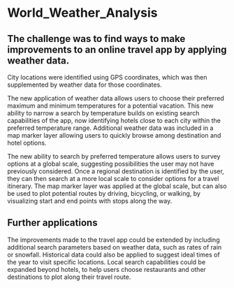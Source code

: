# World_Weather_Analysis

## The challenge was to find ways to make improvements to an online travel app by applying weather data.

City locations were identified using GPS coordinates, which was then supplemented by weather data for those coordinates.

The new application of weather data allows users to choose their preferred maximum and minimum temperatures for a potential vacation. 
This new ability to narrow a search by temperature builds on existing search capabilities of the app, now identifying hotels close to each city within the preferred temperature range. Additional weather data was included in a map marker layer allowing users to quickly browse among destination and hotel options.

The new ability to search by preferred temperature allows users to survey options at a global scale, suggesting possibilities the user may not have previously considered. Once a regional destination is identified by the user, they can then search at a more local scale to consider options for a travel itinerary. The map marker layer was applied at the global scale, but can also be used to plot potential routes by driving, bicycling, or walking, by visualizing start and end points with stops along the way. 

## Further applications

The improvements made to the travel app could be extended by including additional search parameters based on weather data, such as rates of rain or snowfall. Historical data could also be applied to suggest ideal times of the year to visit specific locations. Local search capabilities could be expanded beyond hotels, to help users choose restaurants and other destinations to plot along their travel route.
